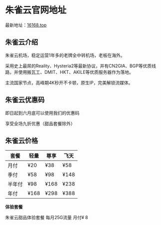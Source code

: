 # 朱雀云官网地址

最新地址：[16168.top](https://wq1.163163.one/#/register?code=l4kZLVR5)

## 朱雀云介绍

朱雀云机场，稳定运营1年多的老牌全中转机场，老板在海外。

采用史上最屌的Reality、Hysteria2等最新协议，并有CN2GIA、BGP等优质线路，并使用搬瓦工、DMIT、HKT、AKILE等优质服务器作为落地。

主流国家节点，高峰期4K秒开不卡顿，原生IP，完美解锁流媒体。

## 朱雀云优惠码

即日起到六月底可以使用我们的优惠码

享受全场九折优惠（甜品套餐除外）

## 朱雀云价格

|套餐|轻量|尊享|飞天|
|----|----|----|----|
|月付|¥20|¥38|¥58|
|季付|¥58|¥98|¥148|
|半年付|¥98|¥168|¥238|
|年付|¥168|¥298|¥388|

**体验套餐**

朱雀云甜品体验套餐 每月25G流量 月付¥ 8


